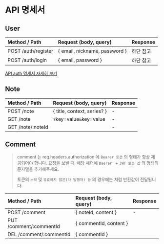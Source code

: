 # API 명세서

## User

| Method / Path         | Request (body, query) | Response |
| :-------------------- | :-------------------- | :------- |
| POST /auth/register   | { email, nickname, password } | 하단 참고 |
| POST /auth/login      | { email, password } | 하단 참고 |

[API auth 명세서 자세히 보기](./API-auth-%EB%AA%85%EC%84%B8%EC%84%9C.md)

## Note

| Method / Path | Request (body, query) | Response |
| :------------ | :-------------------- | :------- |
| POST /note    | { title, context, series? } | - |
| GET /note     | `?`key=value`&`key=value | - |
| GET /note/:noteId |  | - |

## Comment

> comment 는 req.headers.authorization 에 `Bearer 토큰` 의 형태가 항상 제공되어야 합니다.
> 요청을 보낼 때, 해당 헤더에 `Baerer ` + `JWT 토큰 값` 의 형태의 문자열을 추가해주세요.
>
> 토큰의 `누락` 및 `유효하지 않은(타 발행자) 등` 의 경우에는 []() 처럼 반환값이 전달됩니다.

| Method / Path            | Request (body, query)  | Response  |
| :----------------------- | :--------------------  | :-------  |
| POST /comment            | { noteId, content }    | -         |
| PUT  /comment/:commentId | { commentId, content } |           |
| DEL  /comment/:commentId | { commentId }          |           | 